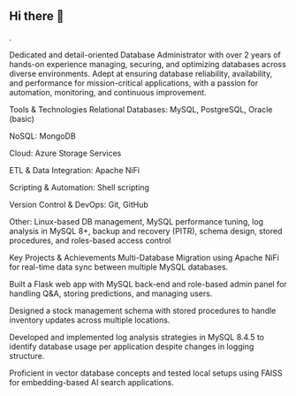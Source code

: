 ## Hi there 👋

<!--
**Jaysukh92/Jaysukh92** is a ✨ _special_ ✨ repository because its `README.md` (this file) appears on your GitHub profile.

Here are some ideas to get you started:

- 🔭 I’m currently working on ...
- 🌱 I’m currently learning ...
- 👯 I’m looking to collaborate on ...
- 🤔 I’m looking for help with ...
- 💬 Ask me about ...
- 📫 How to reach me: ...
- 😄 Pronouns: ...
- ⚡ Fun fact: ...
-->.
Dedicated and detail-oriented Database Administrator with over 2 years of hands-on experience managing, securing, and optimizing databases across diverse environments. Adept at ensuring database reliability, availability, and performance for mission-critical applications, with a passion for automation, monitoring, and continuous improvement.

Tools & Technologies
Relational Databases: MySQL, PostgreSQL, Oracle (basic)

NoSQL: MongoDB

Cloud: Azure Storage Services

ETL & Data Integration: Apache NiFi

Scripting & Automation: Shell scripting

Version Control & DevOps: Git, GitHub

Other: Linux-based DB management, MySQL performance tuning, log analysis in MySQL 8+, backup and recovery (PITR), schema design, stored procedures, and roles-based access control

Key Projects & Achievements
Multi-Database Migration using Apache NiFi for real-time data sync between multiple MySQL databases.

Built a Flask web app with MySQL back-end and role-based admin panel for handling Q&A, storing predictions, and managing users.

Designed a stock management schema with stored procedures to handle inventory updates across multiple locations.

Developed and implemented log analysis strategies in MySQL 8.4.5 to identify database usage per application despite changes in logging structure.

Proficient in vector database concepts and tested local setups using FAISS for embedding-based AI search applications.
